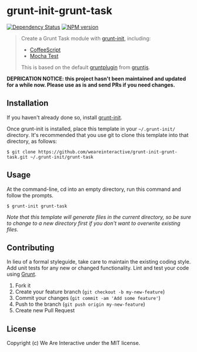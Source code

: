 # grunt-init-grunt-task

[![Dependency Status](https://gemnasium.com/weareinteractive/grunt-init-grunt-task.png)](https://gemnasium.com/weareinteractive/grunt-init-grunt-task)
[![NPM version](https://badge.fury.io/js/grunt-init-grunt-task.png)](http://badge.fury.io/js/grunt-init-grunt-task)

> Create a Grunt Task module with [grunt-init][], including:
> * [CoffeeScript](http://coffeescript.org/)
> * [Mocha Test](http://mochajs.org/)
>
> This is based on the default [gruntplugin](https://github.com/gruntjs/grunt-init-gruntplugin) from [gruntjs](http://gruntjs.com).

[grunt-init]: http://gruntjs.com/project-scaffolding

**DEPRICATION NOTICE: this project hasn't been maintained and updated for a while now. Please use as is and send PRs if you need changes.**

## Installation

If you haven't already done so, install [grunt-init][].

Once grunt-init is installed, place this template in your `~/.grunt-init/`
directory. It's recommended that you use git to clone this template into that
directory, as follows:

```
$ git clone https://github.com/weareinteractive/grunt-init-grunt-task.git ~/.grunt-init/grunt-task
```

## Usage

At the command-line, cd into an empty directory, run this command and follow
the prompts.

```
$ grunt-init grunt-task
```

*Note that this template will generate files in the current directory, so be
sure to change to a new directory first if you don't want to overwrite existing
files.*

## Contributing

In lieu of a formal styleguide, take care to maintain the existing coding style. Add unit tests for any new or changed functionality. Lint and test your code using [Grunt](http://gruntjs.com/).

1. Fork it
2. Create your feature branch (`git checkout -b my-new-feature`)
3. Commit your changes (`git commit -am 'Add some feature'`)
4. Push to the branch (`git push origin my-new-feature`)
5. Create new Pull Request

## License
Copyright (c) We Are Interactive under the MIT license.
